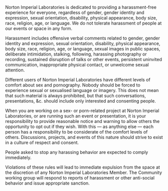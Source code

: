 Norton Imperial Laboratories is dedicated to providing a harassment-free experience for everyone, regardless of gender, gender identity and expression, sexual orientation, disability, physical appearance, body size, race, religion, age, or language. We do not tolerate harassment of people at our events or space in any form.

Harassment includes offensive verbal comments related to gender, gender identity and expression, sexual orientation, disability, physical appearance, body size, race, religion, age, or language, sexual images in public spaces, deliberate intimidation, stalking, following, harassing photography or recording, sustained disruption of talks or other events, persistent uninvited communication, inappropriate physical contact, or unwelcome sexual attention.

Different users of Norton Imperial Laboratories have different levels of comfort about sex and pornography. Nobody should be forced to experience sexual or sexualised language or imagery. This does not mean that such material is always prohibited, but that such conversations, presentations, &c. should include only interested and consenting people.

When you are working on a sex- or porn-related project at Norton Imperial Laboratories, or are running such an event or presentation, it is your responsibility to provide reasonable notice and warning to allow others the opportunity to opt out if they wish. With this — as anything else — each person has a responsibility to be considerate of the comfort levels of others. Discussions, projects, and events of this nature should strive to exist in a culture of respect and consent.

People asked to stop any harassing behavior are expected to comply immediately.

Violations of these rules will lead to immediate expulsion from the space at the discretion of any Norton Imperial Laboratories Member. The Community working group will respond to reports of harassment or other anti-social behavior and issue appropriate sanction.
